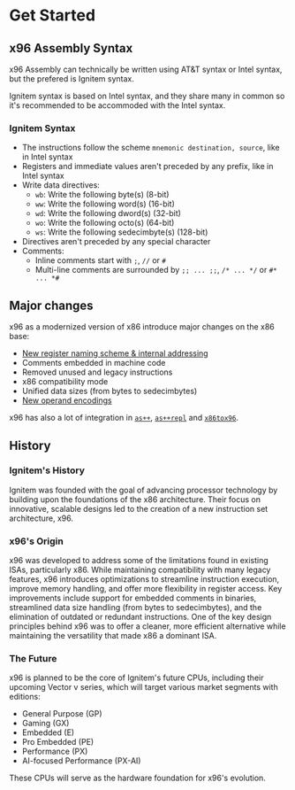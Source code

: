 # Get Started

## x96 Assembly Syntax

x96 Assembly can technically be written using AT&T syntax or Intel syntax, but the prefered is Ignitem syntax.

Ignitem syntax is based on Intel syntax, and they share many in common so it's recommended to be accommoded with the Intel syntax.

### Ignitem Syntax

- The instructions follow the scheme `mnemonic destination, source`, like in Intel syntax
- Registers and immediate values aren't preceded by any prefix, like in Intel syntax
- Write data directives:
	- `wb`: Write the following byte(s) (8-bit)
	- `ww`: Write the following word(s) (16-bit)
	- `wd`: Write the following dword(s) (32-bit)
	- `wo`: Write the following octo(s) (64-bit)
	- `ws`: Write the following sedecimbyte(s) (128-bit)
- Directives aren't preceded by any special character
- Comments:
	- Inline comments start with `;`, `//` or `#`
	- Multi-line comments are surrounded by `;; ... ;;`, `/* ... */` or `#* ... *#`

## Major changes

x96 as a modernized version of x86 introduce major changes on the x86 base:

- [New register naming scheme & internal addressing](./registers.md)
- Comments embedded in machine code
- Removed unused and legacy instructions
- x86 compatibility mode
- Unified data sizes (from bytes to sedecimbytes)
- [New operand encodings](./operand_encodings.md)

x96 has also a lot of integration in [`as++`](https://github.com/Ignitem/as++), [`as++repl`](https://github.com/Ignitem/as++repl) and [`x86tox96`](https://github.com/Ignitem/x86tox96).

## History

### Ignitem's History

Ignitem was founded with the goal of advancing processor technology by building upon the foundations of the x86 architecture. Their focus on innovative, scalable designs led to the creation of a new instruction set architecture, x96.

### x96's Origin

x96 was developed to address some of the limitations found in existing ISAs, particularly x86. While maintaining compatibility with many legacy features, x96 introduces optimizations to streamline instruction execution, improve memory handling, and offer more flexibility in register access. Key improvements include support for embedded comments in binaries, streamlined data size handling (from bytes to sedecimbytes), and the elimination of outdated or redundant instructions. One of the key design principles behind x96 was to offer a cleaner, more efficient alternative while maintaining the versatility that made x86 a dominant ISA.

### The Future

x96 is planned to be the core of Ignitem's future CPUs, including their upcoming Vector v series, which will target various market segments with editions:

- General Purpose (GP)
- Gaming (GX)
- Embedded (E)
- Pro Embedded (PE)
- Performance (PX)
- AI-focused Performance (PX-AI)

These CPUs will serve as the hardware foundation for x96's evolution.